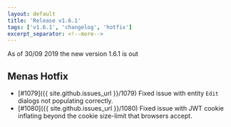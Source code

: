```yaml
---
layout: default
title: 'Release v1.6.1'
tags: ['v1.6.1', 'changelog', 'hotfix']
excerpt_separator: <!--more-->
---
```

As of 30/09 2019 the new version 1.6.1 is out
<!--more-->

## Menas Hotfix
- [#1079]({{ site.github.issues_url }}/1079) Fixed issue with entity `Edit` dialogs not populating correctly.
- [#1080]({{ site.github.issues_url }}/1080) Fixed issue with JWT cookie inflating beyond the cookie size-limit that browsers accept.
